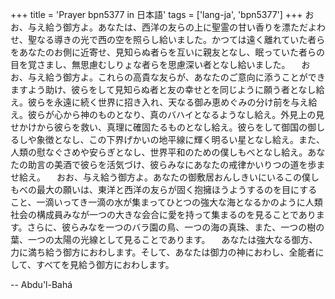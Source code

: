 +++
title = 'Prayer bpn5377 in 日本語'
tags = ['lang-ja', 'bpn5377']
+++
おお、与え給う御方よ。あなたは、西洋の友らの上に聖霊の甘い香りを漂ただよわせ、聖なる導きの光で西の空を照らし給いました。かつては遠く離れていた者らをあなたのお側に近寄せ、見知らぬ者らを互いに親友となし、眠っていた者らの目を覚さまし、無思慮むしりょな者らを思慮深い者となし給いました。
　おお、与え給う御方よ。これらの高貴な友らが、あなたのご意向に添うことができますよう助け、彼らをして見知らぬ者と友の幸せとを同じように願う者となし給え。彼らを永遠に続く世界に招き入れ、天なる御み恵めぐみの分け前を与え給え。彼らが心から神のものとなり、真のバハイとなるようなし給え。外見上の見せかけから彼らを救い、真理に確固たるものとなし給え。彼らをして御国の御しるしや象徴となし、この下界げかいの地平線に輝く明るい星となし給え。また、人類の慰なぐさめや安らぎとなし、世界平和のための僕しもべとなし給え。あなたの助言の美酒で彼らを活気づけ、彼らみなにあなたの戒律かいりつの道を歩ませ給え。
　おお、与え給う御方よ。あなたの御敷居おんしきいにいるこの僕しもべの最大の願いは、東洋と西洋の友らが固く抱擁ほうようするのを目にすること、一滴いってき一滴の水が集まってひとつの強大な海となるかのように人類社会の構成員みなが一つの大きな会合に愛を持って集まるのを見ることであります。さらに、彼らみなを一つのバラ園の鳥、一つの海の真珠、また、一つの樹の葉、一つの太陽の光線として見ることであります。
　あなたは強大なる御方、力に満ち給う御方におわします。そして、あなたは御力の神におわし、全能者にして、すべてを見給う御方におわします。

-- Abdu'l-Bahá
